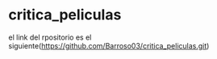 # critica_peliculas
el link del rpositorio es el siguiente(https://github.com/Barroso03/critica_peliculas.git) 
